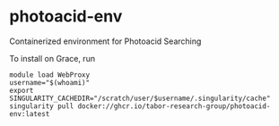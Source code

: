 # photoacid-env

Containerized environment for Photoacid Searching

To install on Grace, run

```commandline
module load WebProxy
username="$(whoami)"
export SINGULARITY_CACHEDIR="/scratch/user/$username/.singularity/cache"
singularity pull docker://ghcr.io/tabor-research-group/photoacid-env:latest
```
